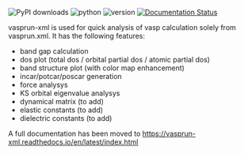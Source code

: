 ![PyPI downloads](https://img.shields.io/pypi/dm/vasprun-xml)
![python](https://img.shields.io/pypi/pyversions/vasprun-xml)
![version](https://img.shields.io/pypi/v/vasprun-xml)
[![Documentation Status](https://readthedocs.org/projects/vasprun-xml/badge/?version=latest)](https://vasprun-xml.readthedocs.io/en/latest/?badge=latest)


vasprun-xml is used for quick analysis of vasp calculation solely from vasprun.xml. It has the following features:

- band gap calculation
- dos plot (total dos / orbital partial dos / atomic partial dos)
- band structure plot (with color map enhancement)
- incar/potcar/poscar generation
- force analysys
- KS orbital eigenvalue analysys
- dynamical matrix (to add)
- elastic constants (to add)
- dielectric constants (to add)

A full documentation has been moved to https://vasprun-xml.readthedocs.io/en/latest/index.html

